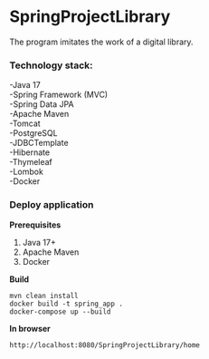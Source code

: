 # SpringProjectLibrary


The program imitates the work of a digital library.

### Technology stack:
 -Java 17    
 -Spring Framework (MVC)   
 -Spring Data JPA  
 -Apache Maven  
 -Tomcat  
 -PostgreSQL  
 -JDBCTemplate  
 -Hibernate     
 -Thymeleaf  
 -Lombok  
 -Docker  
 
 ### Deploy application
 **Prerequisites** 
 1. Java 17+
 2. Apache Maven
 3. Docker
 
 **Build**
 
 ```mvn clean install```  
 ```docker build -t spring_app .```  
 ```docker-compose up --build```  
 
 **In browser** 
 
 ```http://localhost:8080/SpringProjectLibrary/home```
